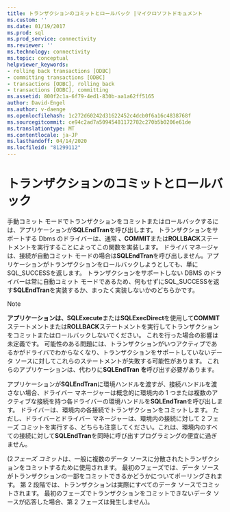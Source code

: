 ```yaml
---
title: トランザクションのコミットとロールバック |マイクロソフトドキュメント
ms.custom: ''
ms.date: 01/19/2017
ms.prod: sql
ms.prod_service: connectivity
ms.reviewer: ''
ms.technology: connectivity
ms.topic: conceptual
helpviewer_keywords:
- rolling back transactions [ODBC]
- committing transactions [ODBC]
- transactions [ODBC], rolling back
- transactions [ODBC], committing
ms.assetid: 800f2c1a-6f79-4ed1-830b-aa1a62ff5165
author: David-Engel
ms.author: v-daenge
ms.openlocfilehash: 1c272d60242d31622452c4dcb0f6a16c4838768f
ms.sourcegitcommit: ce94c2ad7a50945481172782c270b5b0206e61de
ms.translationtype: MT
ms.contentlocale: ja-JP
ms.lasthandoff: 04/14/2020
ms.locfileid: "81299112"
---
```

# <a name="committing-and-rolling-back-transactions"></a>トランザクションのコミットとロールバック
手動コミット モードでトランザクションをコミットまたはロールバックするには、アプリケーションが**SQLEndTran**を呼び出します。 トランザクションをサポートする Dbms のドライバーは、通常 **、COMMIT**または**ROLLBACK**ステートメントを実行することによってこの関数を実装します。 ドライバ マネージャは、接続が自動コミット モードの場合は**SQLEndTran**を呼び出しません。アプリケーションがトランザクションをロールバックしようとしても、単にSQL_SUCCESSを返します。 トランザクションをサポートしない DBMS のドライバーは常に自動コミット モードであるため、何もせずにSQL_SUCCESSを返す**SQLEndTran**を実装するか、まったく実装しないかのどちらかです。  
  
> [!NOTE]  
>  **アプリケーションは、SQLExecute**または**SQLExecDirect**を使用して**COMMIT**ステートメントまたは**ROLLBACK**ステートメントを実行してトランザクションをコミットまたはロールバックしないでください。 これを行った場合の影響は未定義です。 可能性のある問題には、トランザクションがいつアクティブであるかがドライバでわからなくなり、トランザクションをサポートしていないデータ ソースに対してこれらのステートメントが失敗する可能性があります。 これらのアプリケーションは、代わりに**SQLEndTran を**呼び出す必要があります。  
  
 アプリケーションが**SQLEndTran**に環境ハンドルを渡すが、接続ハンドルを渡さない場合、ドライバー マネージャーは概念的に環境内の 1 つまたは複数のアクティブな接続を持つ各ドライバーの環境ハンドルを**SQLEndTran**を呼び出します。 ドライバーは、環境内の各接続でトランザクションをコミットします。 ただし、ドライバーとドライバー マネージャーは、環境内の接続に対して 2 フェーズ コミットを実行する、どちらも注意してください。これは、環境内のすべての接続に対して**SQLEndTran**を同時に呼び出すプログラミングの便宜に過ぎません。  
  
 (2*フェーズ コミット*は、一般に複数のデータ ソースに分散されたトランザクションをコミットするために使用されます。 最初のフェーズでは、データ ソースがトランザクションの一部をコミットできるかどうかについてポーリングされます。 第 2 段階では、トランザクションは実際にすべてのデータ ソースでコミットされます。 最初のフェーズでトランザクションをコミットできないデータ ソースが応答した場合、第 2 フェーズは発生しません)。
